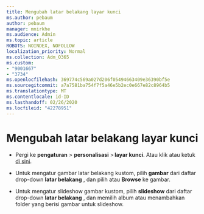 ```yaml
---
title: Mengubah latar belakang layar kunci
ms.author: pebaum
author: pebaum
manager: mnirkhe
ms.audience: Admin
ms.topic: article
ROBOTS: NOINDEX, NOFOLLOW
localization_priority: Normal
ms.collection: Adm_O365
ms.custom:
- "9001667"
- "3734"
ms.openlocfilehash: 369774c569a027d206f05494663409e36390bf5e
ms.sourcegitcommit: a7a7581ba754f7f5a46e5b2ec0e667e82c8964b5
ms.translationtype: MT
ms.contentlocale: id-ID
ms.lasthandoff: 02/26/2020
ms.locfileid: "42278951"
---
```

# <a name="change-your-lock-screen-background"></a>Mengubah latar belakang layar kunci

- Pergi ke **pengaturan** > **personalisasi** > **layar kunci**. Atau klik atau ketuk [di sini](ms-settings:lockscreen?activationSource=GetHelp).

- Untuk mengatur gambar latar belakang kustom, pilih **gambar** dari daftar drop-down **latar belakang** , dan pilih atau **Browse** ke gambar. 

- Untuk mengatur slideshow gambar kustom, pilih **slideshow** dari daftar drop-down **latar belakang** , dan memilih album atau menambahkan folder yang berisi gambar untuk slideshow. 

